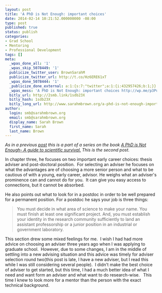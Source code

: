 ```yaml
---
layout: post
title: 'A PhD is Not Enough: important choices'
date: 2014-02-14 10:21:52.000000000 -08:00
type: post
published: true
status: publish
categories:
- Grad School
- Mentoring
- Professional Development
tags: []
meta:
  _wpas_done_all: '1'
  _wpas_skip_5078449: '1'
  publicize_twitter_user: BrownSarahM
  publicize_twitter_url: http://t.co/Hz6ERE61xT
  _wpas_done_5078444: '1'
  _publicize_done_external: a:1:{s:7:"twitter";a:1:{i:432957426;b:1;}}
  _wpas_mess: 'A PhD is Not Enough: important choices http://wp.me/p3PuTd-3B'
  bitly_url: http://2smb.link/1sdb23X
  bitly_hash: 1sdb23X
  bitly_long_url: http://www.sarahmbrown.org/a-phd-is-not-enough-important-choices/
author:
  login: smb@sarahmbrown.org
  email: smb@sarahmbrown.org
  display_name: Sarah Brown
  first_name: Sarah
  last_name: Brown
---
```

_As in a previous [post](http://sarahmbrown.org/2014/02/10/a-phd-is-not-enough1/) this is a part of a series on the book [A PhD is Not Enough- A guide to scientific survival.](http://www.amazon.com/PhD-Is-Not-Enough-Survival/dp/0465022227) This is the second post._

In chapter three, he focuses on two important early career choices: thesis adviser and post-doctoral position.  For selecting an adviser he focuses on what the advantages are of choosing a more senior person and what to be cautious of with a young, early career, advisor. He weighs what an adviser's prominence can and cannot do for you.  It can give you easy access to connections, but it cannot be absorbed.

He also points out what to look for in a postdoc in order to be well prepared for a permanent position. For a postdoc he says your job is three things:

> You must decide in what area of science to make your name. You must finish at least one significant project. And, you must establish your identity in the research community sufficiently to land an assistant professorship or a junior position in an industrial or government laboratory.

This section drew some mixed feelings for me.  I wish I had had more advice on choosing an adviser three years ago when I was applying to graduate school.  However, due to some changes, I am in the middle of settling into a new advising situation and this advice was timely for adviser selection round two(this post is late, I have a new adviser, but I read this while I was still considering several people).  I didn't make the best choice of adviser to get started, but this time, I had a much better idea of what I need and want form an adviser and what want to do research-wise.   This time I knew to look more for a mentor than the person with the exact technical background.
